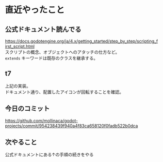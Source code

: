 
# 直近やったこと

## 公式ドキュメント読んでる

<https://docs.godotengine.org/ja/4.x/getting_started/step_by_step/scripting_first_script.html>  
スクリプトの概念、オブジェクトへのアタッチの仕方など。  
`extends` キーワードは既存のクラスを継承する。  

## t7

上記の実装。  
ドキュメント通り、配置したアイコンが回転することを確認。  

## 今日のコミット

<https://github.com/mollinaca/godot-projects/commit/954238439f940a4f83ca658120f0fadb522b0dca>

## 次やること

公式ドキュメントにある↑の手順の続きをやる
